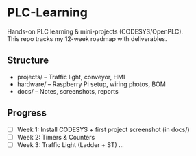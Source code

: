 # PLC-Learning

Hands-on PLC learning & mini-projects (CODESYS/OpenPLC).  
This repo tracks my 12-week roadmap with deliverables.

## Structure
- projects/ – Traffic light, conveyor, HMI
- hardware/ – Raspberry Pi setup, wiring photos, BOM
- docs/ – Notes, screenshots, reports

## Progress
- [ ] Week 1: Install CODESYS + first project screenshot (in docs/)
- [ ] Week 2: Timers & Counters
- [ ] Week 3: Traffic Light (Ladder + ST)
...

